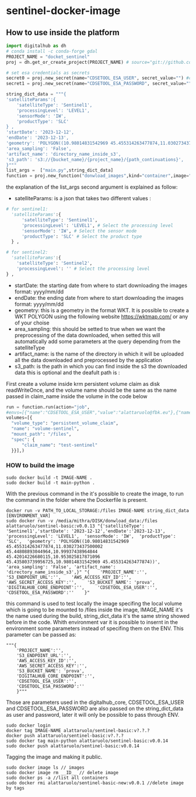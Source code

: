 # sentinel-docker-image

## How to use inside the platform

 ```Python
import digitalhub as dh
# conda install -c conda-forge gdal
PROJECT_NAME = "docket_sentinel"
proj = dh.get_or_create_project(PROJECT_NAME) # source="git://github.com/scc-digitalhu
```

```Python
# set esa credentials as secrets
secret0 = proj.new_secret(name="CDSETOOL_ESA_USER", secret_value="") #credentials esa
secret1 = proj.new_secret(name="CDSETOOL_ESA_PASSWORD", secret_value="") #credentials esa 

```

  ```Python
string_dict_data = """{
  'satelliteParams':{
      'satelliteType': 'Sentinel1',
      'processingLevel': 'LEVEL1',
      'sensorMode': 'IW',
      'productType': 'SLC'
  } ,
  'startDate': '2023-12-12',
  'endDate': '2023-12-13',
  'geometry': 'POLYGON((10.98014831542969 45.455314263477874,11.030273437500002 45.44808893044964,10.99937438964844 45.42014226680115,10.953025817871096 45.435803739956725,10.98014831542969 45.455314263477874))',
  'area_sampling': 'False',
  'artifact_name': 'directory_name_inside_s3',
  's3_path': 's3://{bucket_name}/{project_name}/{path_continuations}', 
  }"""
list_args =  ["main.py",string_dict_data]
function = proj.new_function("donwload_images",kind="container",image="alattaruolo/sentinel-basic:v0.0.13",command="python",args=list_args)
 ```
 the explanation of the list_args second argument  is explained as follow:
 - satelliteParams: is a json that takes two different values :
  
```Python
# for sentinel1:
  'satelliteParams':{
      'satelliteType': 'Sentinel1',
      'processingLevel': 'LEVEL1', # Select the processing level
      'sensorMode': 'IW', # Select the sensor mode
      'productType': 'SLC' # Select the product type
  } ,
```
 
  ```Python
  # for sentinel2:
    'satelliteParams':{
      'satelliteType': 'Sentinel2',
      'processingLevel': '' # Select the processing level
  } ,
  ```
 - startDate: the starting date from where to start downloading the images format: yyyy/mm/dd
 - endDate: the ending date from where to start downloading the images format: yyyy/mm/dd
 - geometry: this is a geometry in the format WKT. It is possible to create a WKT POLYGON using the following website https://wktmap.com/ or any of your choise
 - area_sampling: this should be setted to true when we want the preprocessing of the data downloaded, when setted this will automatically add some parameters at the query depending from the satelliteType
 - artifact_name: is the name of the directory in which it will be uploaded all the data downloaded and preprocessed by the application
 - s3_path: is the path in which you can find inside the s3 the downloaded data this is optional and the deafult path is : 


First create a volume inside krm persistent volume claim as disk  readWriteOnce, and the volume name should be the same as the name passed in claim_name inside the volume in the code below


  ```Python
 run = function.run(action="job",
 #envs=[{"name":"CDSETOOL_ESA_USER","value":"alattaruolo@fbk.eu"},{"name":"CDSETOOL_ESA_PASSWORD","value":"2CKb!#urVFbGUa4"}],
volumes=[{
    "volume_type": "persistent_volume_claim",
    "name": "volume-sentinel",
    "mount_path": "/files",
    "spec": {
        "claim_name": "test-sentinel"
    }}],)
 ```

 ### HOW to build the image
 ```
 sudo docker build -t IMAGE-NAME .
 sudo docker build -t main-python .
 ```

With the previous command in the it's possible to create the image, to run the command in the folder where the Dockerfile is present.



```
docker run -v PATH_TO_LOCAL_STORAGE:/files IMAGE-NAME string_dict_data [ENVIRONMENT_VAR]
sudo docker run -v /media/mithra/DISK/donwload_data:/files alattaruolo/sentinel-basic:v0.0.13 "{'satelliteType': 'Sentinel1','startDate': '2023-12-12','endDate':'2023-12-13',  'processingLevel': 'LEVEL1',  'sensorMode': 'IW',  'productType': 'SLC',  'geometry': 'POLYGON((10.98014831542969 45.455314263477874,11.030273437500002 45.44808893044964,10.99937438964844 45.42014226680115,10.953025817871096 45.435803739956725,10.98014831542969 45.455314263477874))',  'area_sampling': 'False', 'artifact_name': 'directory_name_inside_s3',}" "{    'PROJECT_NAME':'',    'S3_ENDPOINT_URL':'',    'AWS_ACCESS_KEY_ID':'',    'AWS_SECRET_ACCESS_KEY':'',    'S3_BUCKET_NAME': 'prova',    'DIGITALHUB_CORE_ENDPOINT':'',     'CDSETOOL_ESA_USER':'',    'CDSETOOL_ESA_PASSWORD':''    }"
```
this command is used to test locally the image specifing the local volume which is going to be mounted to /files inside the image, IMAGE_NAME it's the name used during the build, string_dict_data it's the same string showed before in the code. Whith environment var it is possible to insernt in the environment some parameters instead of specifing them on the ENV. This parameter can be passed as:
```
"""{
    'PROJECT_NAME':'',
    'S3_ENDPOINT_URL':'',
    'AWS_ACCESS_KEY_ID':'',
    'AWS_SECRET_ACCESS_KEY':'',
    'S3_BUCKET_NAME': 'prova',
    'DIGITALHUB_CORE_ENDPOINT':'', 
    'CDSETOOL_ESA_USER':'',
    'CDSETOOL_ESA_PASSWORD':''
    }"""
```
Those are parameters used in the digitalhub_core, CDSETOOL_ESA_USER and CDSETOOL_ESA_PASSWORD are also passed on the string_dict_data as user and password, later it will only be possible to pass through ENV.

```
sudo docker login
docker tag IMAGE-NAME alattaruolo/sentinel-basic:v?.?.?
docker push alattaruolo/sentinel-basic:v?.?.?
sudo docker tag main-python alattaruolo/sentinel-basic:v0.0.14
sudo docker push alattaruolo/sentinel-basic:v0.0.14
```

Tagging the image and making it public.

```
sudo docker image ls // images
sudo docker image rm __ID__ // delete image
sudo docker ps -a //list all containers
sudo docker rmi alattaruolo/sentinel-basic-new:v0.0.1 //delete image by tags
```
